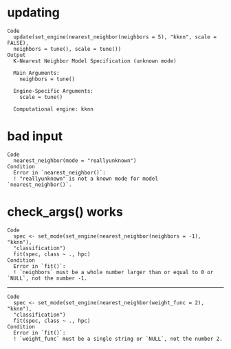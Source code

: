 # updating

    Code
      update(set_engine(nearest_neighbor(neighbors = 5), "kknn", scale = FALSE),
      neighbors = tune(), scale = tune())
    Output
      K-Nearest Neighbor Model Specification (unknown mode)
      
      Main Arguments:
        neighbors = tune()
      
      Engine-Specific Arguments:
        scale = tune()
      
      Computational engine: kknn 
      

# bad input

    Code
      nearest_neighbor(mode = "reallyunknown")
    Condition
      Error in `nearest_neighbor()`:
      ! "reallyunknown" is not a known mode for model `nearest_neighbor()`.

# check_args() works

    Code
      spec <- set_mode(set_engine(nearest_neighbor(neighbors = -1), "kknn"),
      "classification")
      fit(spec, class ~ ., hpc)
    Condition
      Error in `fit()`:
      ! `neighbors` must be a whole number larger than or equal to 0 or `NULL`, not the number -1.

---

    Code
      spec <- set_mode(set_engine(nearest_neighbor(weight_func = 2), "kknn"),
      "classification")
      fit(spec, class ~ ., hpc)
    Condition
      Error in `fit()`:
      ! `weight_func` must be a single string or `NULL`, not the number 2.

